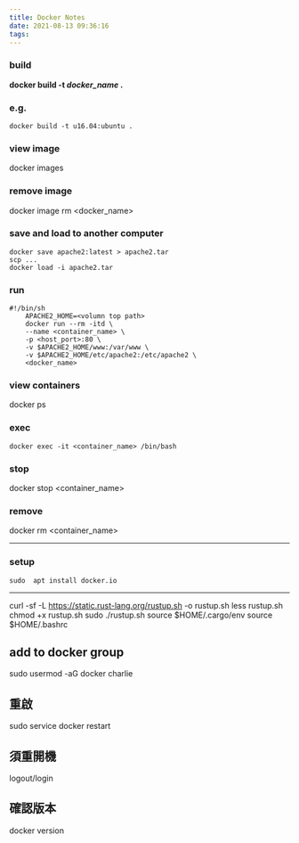 ```yaml
---
title: Docker Notes
date: 2021-08-13 09:36:16
tags:
---
```


### build
**docker build -t *docker_name* .**

### e.g.
```
docker build -t u16.04:ubuntu .
```

### view image
docker images

### remove image
docker image rm <docker_name>

### save and load to another computer
```
docker save apache2:latest > apache2.tar
scp ...
docker load -i apache2.tar
```

### run
```
#!/bin/sh
    APACHE2_HOME=<volumn top path>
    docker run --rm -itd \
    --name <container_name> \
    -p <host_port>:80 \
    -v $APACHE2_HOME/www:/var/www \
    -v $APACHE2_HOME/etc/apache2:/etc/apache2 \
    <docker_name>
```
### view containers
docker ps

### exec
```
docker exec -it <container_name> /bin/bash
```

### stop
docker stop <container_name>

### remove
docker rm <container_name>

---
### setup
```
sudo  apt install docker.io
```
---

curl -sf -L https://static.rust-lang.org/rustup.sh -o rustup.sh
less rustup.sh
chmod +x rustup.sh
sudo ./rustup.sh
source $HOME/.cargo/env
source $HOME/.bashrc

## add to docker group
sudo usermod -aG docker charlie

## 重啟
sudo service docker restart

## 須重開機
logout/login

## 確認版本
docker version




